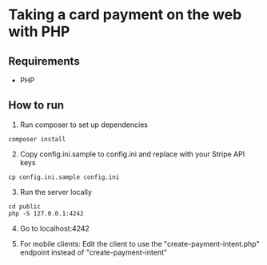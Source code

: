 # Taking a card payment on the web with PHP 

## Requirements
* PHP 

## How to run

1. Run composer to set up dependencies

```
composer install
```

2. Copy config.ini.sample to config.ini and replace with your Stripe API keys 

```
cp config.ini.sample config.ini
```

3. Run the server locally

```
cd public
php -S 127.0.0.1:4242
```

4. Go to localhost:4242


5. For mobile clients: Edit the client to use the "create-payment-intent.php" endpoint instead of "create-payment-intent"
